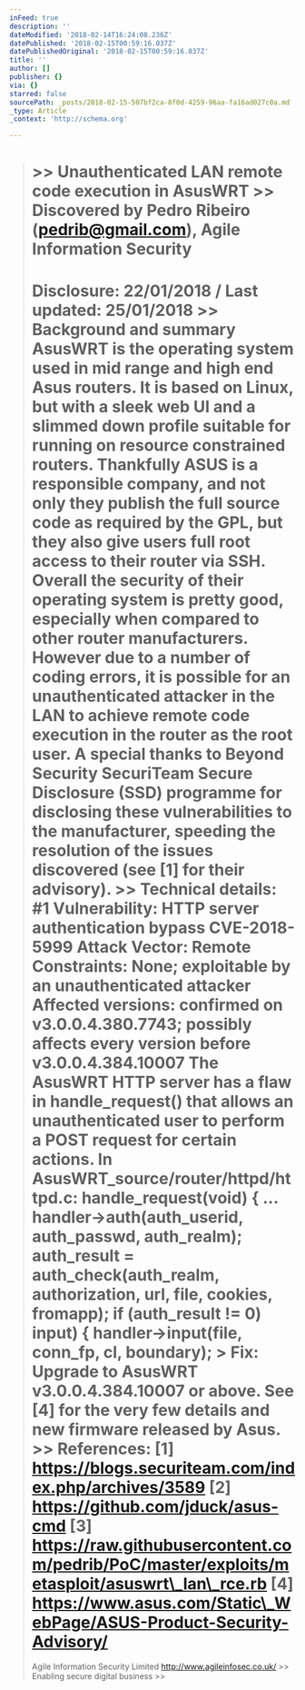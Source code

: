 ```yaml
---
inFeed: true
description: ''
dateModified: '2018-02-14T16:24:08.236Z'
datePublished: '2018-02-15T00:59:16.037Z'
datePublishedOriginal: '2018-02-15T00:59:16.037Z'
title: ''
author: []
publisher: {}
via: {}
starred: false
sourcePath: _posts/2018-02-15-507bf2ca-8f0d-4259-96aa-fa16ad027c0a.md
_type: Article
_context: 'http://schema.org'

---
```

> \>\> Unauthenticated LAN remote code execution in AsusWRT
> \>\> Discovered by Pedro Ribeiro (pedrib@gmail.com), Agile Information Security
> =================================================================================
> Disclosure: 22/01/2018 / Last updated: 25/01/2018
> \>\> Background and summary
> AsusWRT is the operating system used in mid range and high end Asus routers. It is based on Linux, but with a sleek web UI and a slimmed down profile suitable for running on resource constrained routers.
> Thankfully ASUS is a responsible company, and not only they publish the full source code as required by the GPL, but they also give users full root access to their router via SSH. Overall the security of their operating system is pretty good, especially when compared to other router manufacturers.
> However due to a number of coding errors, it is possible for an unauthenticated attacker in the LAN to achieve remote code execution in the router as the root user.
> A special thanks to Beyond Security SecuriTeam Secure Disclosure (SSD) programme for disclosing these vulnerabilities to the manufacturer, speeding the resolution of the issues discovered (see \[1\] for their advisory).
> \>\> Technical details:
> \#1
> Vulnerability: HTTP server authentication bypass
> CVE-2018-5999
> Attack Vector: Remote
> Constraints: None; exploitable by an unauthenticated attacker
> Affected versions: confirmed on v3.0.0.4.380.7743; possibly affects every version before v3.0.0.4.384.10007
> The AsusWRT HTTP server has a flaw in handle\_request() that allows an unauthenticated user to perform a POST request for certain actions.
> In AsusWRT\_source/router/httpd/httpd.c:
> handle\_request(void)
> {
> ...
> handler-\>auth(auth\_userid, auth\_passwd, auth\_realm);
> auth\_result = auth\_check(auth\_realm, authorization, url, file, cookies, fromapp);
> if (auth\_result != 0) input) {
> handler-\>input(file, conn\_fp, cl, boundary); \> Fix:
> Upgrade to AsusWRT v3.0.0.4.384.10007 or above.
> See \[4\] for the very few details and new firmware released by Asus.
> \>\> References:
> \[1\] https://blogs.securiteam.com/index.php/archives/3589
> \[2\] https://github.com/jduck/asus-cmd
> \[3\] https://raw.githubusercontent.com/pedrib/PoC/master/exploits/metasploit/asuswrt\_lan\_rce.rb
> \[4\] https://www.asus.com/Static\_WebPage/ASUS-Product-Security-Advisory/
> ================
> Agile Information Security Limited
> http://www.agileinfosec.co.uk/
> \>\> Enabling secure digital business \>\>